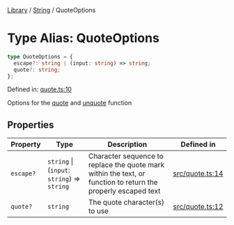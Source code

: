 <!-- markdownlint-disable -->
<!-- cspell: disable -->
[Library](../index.md) / [String](./index.md) / QuoteOptions

# Type Alias: QuoteOptions

```ts
type QuoteOptions = {
  escape?: string | (input: string) => string;
  quote?: string;
};
```

Defined in: [quote.ts:10](https://github.com/technobuddha/library/blob/main/src/quote.ts#L10)

Options for the [quote](quote.md) and [unquote](unquote.md) function

## Properties

| Property | Type | Description | Defined in |
| ------ | ------ | ------ | ------ |
| <a id="escape"></a> `escape?` | `string` \| (`input`: `string`) => `string` | Character sequence to replace the quote mark within the text, or function to return the properly escaped text | [src/quote.ts:14](https://github.com/technobuddha/library/blob/main/src/quote.ts#L14) |
| <a id="quote"></a> `quote?` | `string` | The quote character(s) to use | [src/quote.ts:12](https://github.com/technobuddha/library/blob/main/src/quote.ts#L12) |

